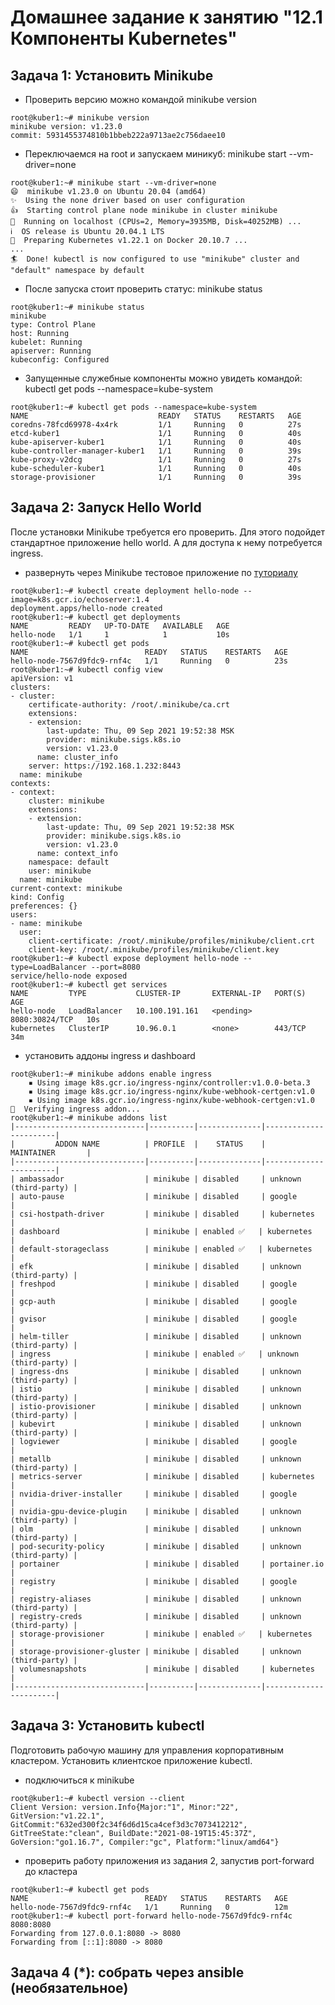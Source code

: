 # Домашнее задание к занятию "12.1 Компоненты Kubernetes"

## Задача 1: Установить Minikube
- Проверить версию можно командой minikube version
```
root@kuber1:~# minikube version
minikube version: v1.23.0
commit: 5931455374810b1bbeb222a9713ae2c756daee10
```
- Переключаемся на root и запускаем миникуб: minikube start --vm-driver=none
```
root@kuber1:~# minikube start --vm-driver=none
😄  minikube v1.23.0 on Ubuntu 20.04 (amd64)
✨  Using the none driver based on user configuration
👍  Starting control plane node minikube in cluster minikube
🤹  Running on localhost (CPUs=2, Memory=3935MB, Disk=40252MB) ...
ℹ️  OS release is Ubuntu 20.04.1 LTS
🐳  Preparing Kubernetes v1.22.1 on Docker 20.10.7 ...
...
🏄  Done! kubectl is now configured to use "minikube" cluster and "default" namespace by default
```
- После запуска стоит проверить статус: minikube status
```
root@kuber1:~# minikube status
minikube
type: Control Plane
host: Running
kubelet: Running
apiserver: Running
kubeconfig: Configured
```
- Запущенные служебные компоненты можно увидеть командой: kubectl get pods --namespace=kube-system
```
root@kuber1:~# kubectl get pods --namespace=kube-system
NAME                             READY   STATUS    RESTARTS   AGE
coredns-78fcd69978-4x4rk         1/1     Running   0          27s
etcd-kuber1                      1/1     Running   0          40s
kube-apiserver-kuber1            1/1     Running   0          40s
kube-controller-manager-kuber1   1/1     Running   0          39s
kube-proxy-v2dcg                 1/1     Running   0          27s
kube-scheduler-kuber1            1/1     Running   0          40s
storage-provisioner              1/1     Running   0          39s
```

## Задача 2: Запуск Hello World
После установки Minikube требуется его проверить. Для этого подойдет стандартное приложение hello world. А для доступа к нему потребуется ingress.

- развернуть через Minikube тестовое приложение по [туториалу](https://kubernetes.io/ru/docs/tutorials/hello-minikube/#%D1%81%D0%BE%D0%B7%D0%B4%D0%B0%D0%BD%D0%B8%D0%B5-%D0%BA%D0%BB%D0%B0%D1%81%D1%82%D0%B5%D1%80%D0%B0-minikube)
```
root@kuber1:~# kubectl create deployment hello-node --image=k8s.gcr.io/echoserver:1.4
deployment.apps/hello-node created
root@kuber1:~# kubectl get deployments
NAME         READY   UP-TO-DATE   AVAILABLE   AGE
hello-node   1/1     1            1           10s
root@kuber1:~# kubectl get pods
NAME                          READY   STATUS    RESTARTS   AGE
hello-node-7567d9fdc9-rnf4c   1/1     Running   0          23s
root@kuber1:~# kubectl config view
apiVersion: v1
clusters:
- cluster:
    certificate-authority: /root/.minikube/ca.crt
    extensions:
    - extension:
        last-update: Thu, 09 Sep 2021 19:52:38 MSK
        provider: minikube.sigs.k8s.io
        version: v1.23.0
      name: cluster_info
    server: https://192.168.1.232:8443
  name: minikube
contexts:
- context:
    cluster: minikube
    extensions:
    - extension:
        last-update: Thu, 09 Sep 2021 19:52:38 MSK
        provider: minikube.sigs.k8s.io
        version: v1.23.0
      name: context_info
    namespace: default
    user: minikube
  name: minikube
current-context: minikube
kind: Config
preferences: {}
users:
- name: minikube
  user:
    client-certificate: /root/.minikube/profiles/minikube/client.crt
    client-key: /root/.minikube/profiles/minikube/client.key
root@kuber1:~# kubectl expose deployment hello-node --type=LoadBalancer --port=8080
service/hello-node exposed
root@kuber1:~# kubectl get services
NAME         TYPE           CLUSTER-IP       EXTERNAL-IP   PORT(S)          AGE
hello-node   LoadBalancer   10.100.191.161   <pending>     8080:30824/TCP   10s
kubernetes   ClusterIP      10.96.0.1        <none>        443/TCP          34m
```
- установить аддоны ingress и dashboard
```
root@kuber1:~# minikube addons enable ingress
    ▪ Using image k8s.gcr.io/ingress-nginx/controller:v1.0.0-beta.3
    ▪ Using image k8s.gcr.io/ingress-nginx/kube-webhook-certgen:v1.0
    ▪ Using image k8s.gcr.io/ingress-nginx/kube-webhook-certgen:v1.0
🔎  Verifying ingress addon...
root@kuber1:~# minikube addons list
|-----------------------------|----------|--------------|-----------------------|
|         ADDON NAME          | PROFILE  |    STATUS    |      MAINTAINER       |
|-----------------------------|----------|--------------|-----------------------|
| ambassador                  | minikube | disabled     | unknown (third-party) |
| auto-pause                  | minikube | disabled     | google                |
| csi-hostpath-driver         | minikube | disabled     | kubernetes            |
| dashboard                   | minikube | enabled ✅   | kubernetes            |
| default-storageclass        | minikube | enabled ✅   | kubernetes            |
| efk                         | minikube | disabled     | unknown (third-party) |
| freshpod                    | minikube | disabled     | google                |
| gcp-auth                    | minikube | disabled     | google                |
| gvisor                      | minikube | disabled     | google                |
| helm-tiller                 | minikube | disabled     | unknown (third-party) |
| ingress                     | minikube | enabled ✅   | unknown (third-party) |
| ingress-dns                 | minikube | disabled     | unknown (third-party) |
| istio                       | minikube | disabled     | unknown (third-party) |
| istio-provisioner           | minikube | disabled     | unknown (third-party) |
| kubevirt                    | minikube | disabled     | unknown (third-party) |
| logviewer                   | minikube | disabled     | google                |
| metallb                     | minikube | disabled     | unknown (third-party) |
| metrics-server              | minikube | disabled     | kubernetes            |
| nvidia-driver-installer     | minikube | disabled     | google                |
| nvidia-gpu-device-plugin    | minikube | disabled     | unknown (third-party) |
| olm                         | minikube | disabled     | unknown (third-party) |
| pod-security-policy         | minikube | disabled     | unknown (third-party) |
| portainer                   | minikube | disabled     | portainer.io          |
| registry                    | minikube | disabled     | google                |
| registry-aliases            | minikube | disabled     | unknown (third-party) |
| registry-creds              | minikube | disabled     | unknown (third-party) |
| storage-provisioner         | minikube | enabled ✅   | kubernetes            |
| storage-provisioner-gluster | minikube | disabled     | unknown (third-party) |
| volumesnapshots             | minikube | disabled     | kubernetes            |
|-----------------------------|----------|--------------|-----------------------|
```

## Задача 3: Установить kubectl

Подготовить рабочую машину для управления корпоративным кластером. Установить клиентское приложение kubectl.
- подключиться к minikube
```
root@kuber1:~# kubectl version --client
Client Version: version.Info{Major:"1", Minor:"22", GitVersion:"v1.22.1", GitCommit:"632ed300f2c34f6d6d15ca4cef3d3c7073412212", GitTreeState:"clean", BuildDate:"2021-08-19T15:45:37Z", GoVersion:"go1.16.7", Compiler:"gc", Platform:"linux/amd64"}
``` 
- проверить работу приложения из задания 2, запустив port-forward до кластера
```
root@kuber1:~# kubectl get pods
NAME                          READY   STATUS    RESTARTS   AGE
hello-node-7567d9fdc9-rnf4c   1/1     Running   0          12m
root@kuber1:~# kubectl port-forward hello-node-7567d9fdc9-rnf4c 8080:8080
Forwarding from 127.0.0.1:8080 -> 8080
Forwarding from [::1]:8080 -> 8080
```

## Задача 4 (*): собрать через ansible (необязательное)
